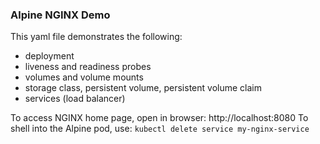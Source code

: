 ### Alpine NGINX Demo

This yaml file demonstrates the following:
- deployment
- liveness and readiness probes
- volumes and volume mounts
- storage class, persistent volume, persistent volume claim
- services (load balancer)

To access NGINX home page, open in browser:  http://localhost:8080
To shell into the Alpine pod, use: ``` kubectl delete service my-nginx-service ```

